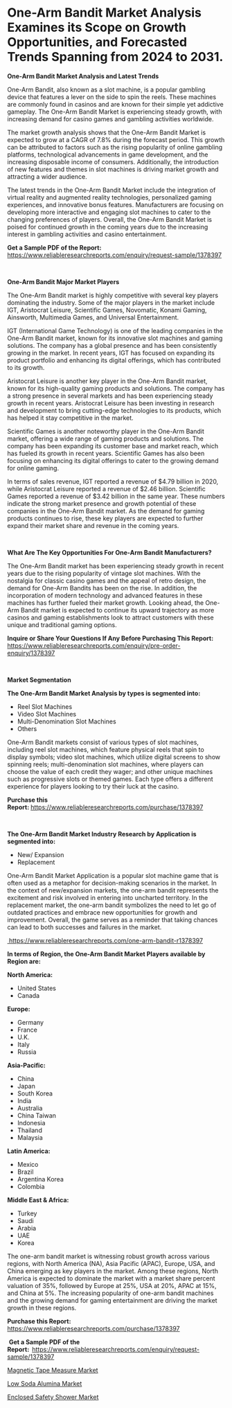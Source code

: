 <p><h1>One-Arm Bandit Market Analysis Examines its Scope on Growth Opportunities, and Forecasted Trends Spanning from 2024 to 2031.</h1></p><p><strong>One-Arm Bandit Market Analysis and Latest Trends</strong></p>
<p><p>One-Arm Bandit, also known as a slot machine, is a popular gambling device that features a lever on the side to spin the reels. These machines are commonly found in casinos and are known for their simple yet addictive gameplay. The One-Arm Bandit Market is experiencing steady growth, with increasing demand for casino games and gambling activities worldwide.</p><p>The market growth analysis shows that the One-Arm Bandit Market is expected to grow at a CAGR of 7.8% during the forecast period. This growth can be attributed to factors such as the rising popularity of online gambling platforms, technological advancements in game development, and the increasing disposable income of consumers. Additionally, the introduction of new features and themes in slot machines is driving market growth and attracting a wider audience.</p><p>The latest trends in the One-Arm Bandit Market include the integration of virtual reality and augmented reality technologies, personalized gaming experiences, and innovative bonus features. Manufacturers are focusing on developing more interactive and engaging slot machines to cater to the changing preferences of players. Overall, the One-Arm Bandit Market is poised for continued growth in the coming years due to the increasing interest in gambling activities and casino entertainment.</p></p>
<p><strong>Get a Sample PDF of the Report:&nbsp;</strong> <a href="https://www.reliableresearchreports.com/enquiry/request-sample/1378397">https://www.reliableresearchreports.com/enquiry/request-sample/1378397</a></p>
<p>&nbsp;</p>
<p><strong>One-Arm Bandit Major Market Players</strong></p>
<p><p>The One-Arm Bandit market is highly competitive with several key players dominating the industry. Some of the major players in the market include IGT, Aristocrat Leisure, Scientific Games, Novomatic, Konami Gaming, Ainsworth, Multimedia Games, and Universal Entertainment.</p><p>IGT (International Game Technology) is one of the leading companies in the One-Arm Bandit market, known for its innovative slot machines and gaming solutions. The company has a global presence and has been consistently growing in the market. In recent years, IGT has focused on expanding its product portfolio and enhancing its digital offerings, which has contributed to its growth.</p><p>Aristocrat Leisure is another key player in the One-Arm Bandit market, known for its high-quality gaming products and solutions. The company has a strong presence in several markets and has been experiencing steady growth in recent years. Aristocrat Leisure has been investing in research and development to bring cutting-edge technologies to its products, which has helped it stay competitive in the market.</p><p>Scientific Games is another noteworthy player in the One-Arm Bandit market, offering a wide range of gaming products and solutions. The company has been expanding its customer base and market reach, which has fueled its growth in recent years. Scientific Games has also been focusing on enhancing its digital offerings to cater to the growing demand for online gaming.</p><p>In terms of sales revenue, IGT reported a revenue of $4.79 billion in 2020, while Aristocrat Leisure reported a revenue of $2.46 billion. Scientific Games reported a revenue of $3.42 billion in the same year. These numbers indicate the strong market presence and growth potential of these companies in the One-Arm Bandit market. As the demand for gaming products continues to rise, these key players are expected to further expand their market share and revenue in the coming years.</p></p>
<p>&nbsp;</p>
<p><strong>What Are The Key Opportunities For One-Arm Bandit Manufacturers?</strong></p>
<p><p>The One-Arm Bandit market has been experiencing steady growth in recent years due to the rising popularity of vintage slot machines. With the nostalgia for classic casino games and the appeal of retro design, the demand for One-Arm Bandits has been on the rise. In addition, the incorporation of modern technology and advanced features in these machines has further fueled their market growth. Looking ahead, the One-Arm Bandit market is expected to continue its upward trajectory as more casinos and gaming establishments look to attract customers with these unique and traditional gaming options.</p></p>
<p><strong>Inquire or Share Your Questions If Any Before Purchasing This Report:</strong> <a href="https://www.reliableresearchreports.com/enquiry/pre-order-enquiry/1378397">https://www.reliableresearchreports.com/enquiry/pre-order-enquiry/1378397</a></p>
<p>&nbsp;</p>
<p><strong>Market Segmentation</strong></p>
<p><strong>The One-Arm Bandit Market Analysis by types is segmented into:</strong></p>
<p><ul><li>Reel Slot Machines</li><li>Video Slot Machines</li><li>Multi-Denomination Slot Machines</li><li>Others</li></ul></p>
<p><p>One-Arm Bandit markets consist of various types of slot machines, including reel slot machines, which feature physical reels that spin to display symbols; video slot machines, which utilize digital screens to show spinning reels; multi-denomination slot machines, where players can choose the value of each credit they wager; and other unique machines such as progressive slots or themed games. Each type offers a different experience for players looking to try their luck at the casino.</p></p>
<p><strong>Purchase this Report:&nbsp;</strong><a href="https://www.reliableresearchreports.com/purchase/1378397">https://www.reliableresearchreports.com/purchase/1378397</a></p>
<p>&nbsp;</p>
<p><strong>The One-Arm Bandit Market Industry Research by Application is segmented into:</strong></p>
<p><ul><li>New/ Expansion</li><li>Replacement</li></ul></p>
<p><p>One-Arm Bandit Market Application is a popular slot machine game that is often used as a metaphor for decision-making scenarios in the market. In the context of new/expansion markets, the one-arm bandit represents the excitement and risk involved in entering into uncharted territory. In the replacement market, the one-arm bandit symbolizes the need to let go of outdated practices and embrace new opportunities for growth and improvement. Overall, the game serves as a reminder that taking chances can lead to both successes and failures in the market.</p></p>
<p><a href="https://www.reliableresearchreports.com/one-arm-bandit-r1378397">&nbsp;https://www.reliableresearchreports.com/one-arm-bandit-r1378397</a></p>
<p><strong>In terms of Region, the One-Arm Bandit Market Players available by Region are:</strong></p>
<p>
    <p> <strong> North America: </strong>
        <ul>
            <li>United States</li>
            <li>Canada</li>
        </ul>
        </p> 
    <p> <strong> Europe: </strong>
        <ul>
            <li>Germany</li>
            <li>France</li>
            <li>U.K.</li>
            <li>Italy</li>
            <li>Russia</li>
        </ul>
        </p> 
    <p> <strong> Asia-Pacific: </strong>
        <ul>
            <li>China</li>
            <li>Japan</li>
            <li>South Korea</li>
            <li>India</li>
            <li>Australia</li>
            <li>China Taiwan</li>
            <li>Indonesia</li>
            <li>Thailand</li>
            <li>Malaysia</li>
        </ul>
        </p> 
    <p> <strong> Latin America: </strong>
        <ul>
            <li>Mexico</li>
            <li>Brazil</li>
            <li>Argentina Korea</li>
            <li>Colombia</li>
        </ul>
        </p> 
    <p> <strong> Middle East & Africa: </strong>
        <ul>
            <li>Turkey</li>
            <li>Saudi</li>
            <li>Arabia</li>
            <li>UAE</li>
            <li>Korea</li>
        </ul>
    </p>
    </p>
<p><p>The one-arm bandit market is witnessing robust growth across various regions, with North America (NA), Asia Pacific (APAC), Europe, USA, and China emerging as key players in the market. Among these regions, North America is expected to dominate the market with a market share percent valuation of 35%, followed by Europe at 25%, USA at 20%, APAC at 15%, and China at 5%. The increasing popularity of one-arm bandit machines and the growing demand for gaming entertainment are driving the market growth in these regions.</p></p>
<p><strong>Purchase this Report: </strong><a href="https://www.reliableresearchreports.com/purchase/1378397">https://www.reliableresearchreports.com/purchase/1378397</a></p>
<p>&nbsp;<strong>Get a Sample PDF of the Report:&nbsp;&nbsp;</strong><a href="https://www.reliableresearchreports.com/enquiry/request-sample/1378397">https://www.reliableresearchreports.com/enquiry/request-sample/1378397</a></p>
<p><strong></strong></p>
<p><p><a href="https://www.linkedin.com/pulse/magnetic-tape-measure-market-size-trends-complete-industry-onwhe?trackingId=bdYGwA7hrnq%2BqSBDjKbwlg%3D%3D">Magnetic Tape Measure Market</a></p><p><a href="https://issuu.com/reportprime-2/docs/low-soda-alumina-market-size-2030.pptx">Low Soda Alumina Market</a></p><p><a href="https://www.linkedin.com/pulse/enclosed-safety-shower-market-furnishes-information-share-luaye?trackingId=JVugT%2Fx3PKMOHf3TJag7gA%3D%3D">Enclosed Safety Shower Market</a></p></p>